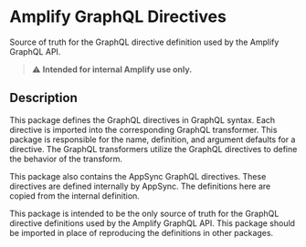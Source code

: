 # Amplify GraphQL Directives

Source of truth for the GraphQL directive definition used by the Amplify GraphQL API.

> :warning: **Intended for internal Amplify use only.**

## Description

This package defines the GraphQL directives in GraphQL syntax.
Each directive is imported into the corresponding GraphQL transformer.
This package is responsible for the name, definition, and argument defaults for a directive.
The GraphQL transformers utilize the GraphQL directives to define the behavior of the transform.

This package also contains the AppSync GraphQL directives.
These directives are defined internally by AppSync.
The definitions here are copied from the internal definition.

This package is intended to be the only source of truth for the GraphQL directive definitions used by the Amplify GraphQL API.
This package should be imported in place of reproducing the definitions in other packages.
